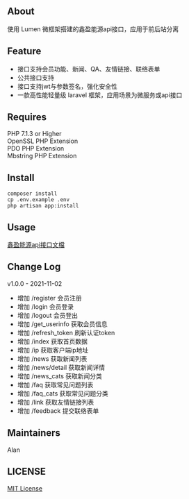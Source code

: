 ## About
使用 Lumen 微框架搭建的鑫盈能源api接口，应用于前后站分离

## Feature
* 接口支持会员功能、新闻、QA、友情链接、联络表单
* 公共接口支持
* 接口支持jwt与参数签名，强化安全性
* 一款高性能轻量级 laravel 框架，应用场景为微服务或api接口

## Requires
PHP 7.1.3 or Higher  
OpenSSL PHP Extension  
PDO PHP Extension  
Mbstring PHP Extension

## Install
```
composer install
cp .env.example .env
php artisan app:install
```

## Usage
[鑫盈能源api接口文檔](https://joanbabyfet.github.io/sienergy_api/api/)

## Change Log
v1.0.0 - 2021-11-02
* 增加 /register 会员注册
* 增加 /login 会员登录
* 增加 /logout 会员登出
* 增加 /get_userinfo 获取会员信息
* 增加 /refresh_token 刷新认证token
* 增加 /index 获取首页数据
* 增加 /ip 获取客户端ip地址
* 增加 /news 获取新闻列表
* 增加 /news/detail 获取新闻详情
* 增加 /news_cats 获取新闻分类
* 增加 /faq 获取常见问题列表
* 增加 /faq_cats 获取常见问题分类
* 增加 /link 获取友情链接列表
* 增加 /feedback 提交联络表单

## Maintainers
Alan

## LICENSE
[MIT License](https://github.com/joanbabyfet/sienergy_api/blob/master/LICENSE)
